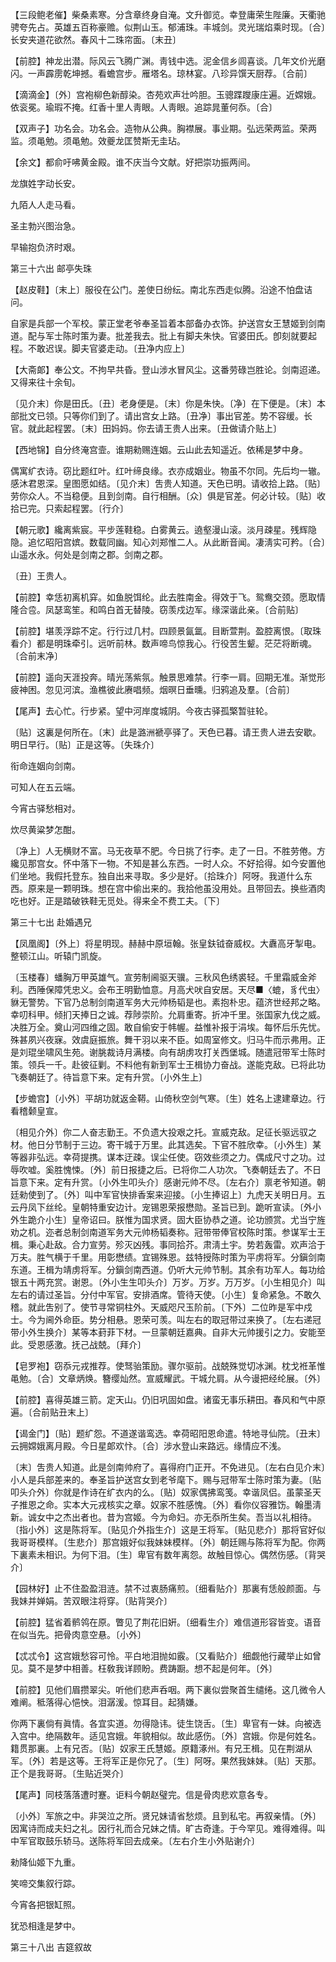 <!-- { "loadSidebar": true } -->
【三段鲍老催】柴桑素寒。分含章终身自淹。文升御览。幸登庸荣生陛廉。天衢驰骋夸先占。英雄五百称豪赡。似荆山玉。郁浦珠。丰城剑。灵光瑞焰乘时现。〔合〕长安夹道花欲然。春风十二珠帘面。〔末丑〕 

【前腔】神龙出潜。际风云飞腾广渊。靑钱中选。泥金信乡闾喜谈。几年文价光磨闪。一声霹雳乾坤撼。看蟾宫步。雁塔名。琼林宴。八珍异馔天厨荐。〔合前〕 

【滴滴金】〔外〕宫袍柳色新醇染。杏苑欢声壮吟胆。玉骢蹀躞康庄遍。近嫦娥。依衮冕。瑜瑕不掩。红香十里人靑眼。人靑眼。追踪晁董何忝。〔合〕 

【双声子】功名会。功名会。造物从公典。胸襟展。事业期。弘远荣两监。荣两监。须黾勉。须黾勉。效夔龙匡赞斯无圭玷。

【余文】都俞吁咈黄金殿。谁不庆当今文献。好把崇功振两间。

龙旗姓字动长安。

九陌人人走马看。

圣主勃兴图治急。

早输抱负济时艰。 

第三十六出
邮亭失珠

【赵皮鞋】〔末上〕服役在公门。差使日纷纭。南北东西走似腾。沿途不怕盘诘问。

自家是兵部一个军校。蒙正堂老爷奉圣旨着本部备办衣饰。护送宫女王慧姬到剑南道。配与军士陈时策为妻。批差我去。批上有脚夫朱快。官婆田氏。卽刻就要起程。不敢迟误。脚夫官婆走动。〔丑净内应上〕 

【大斋郞】奉公文。不拘早共昏。登山涉水冒风尘。这番劳碌岂胜论。剑南迢递。又得来往十余旬。

〔见介末〕你是田氏。〔丑〕老身便是。〔末〕你是朱快。〔净〕在下便是。〔末〕本部批文已领。只等你们到了。请出宫女上路。〔丑净〕事出官差。势不容缓。长官。就此起程罢。〔末〕田妈妈。你去请王贵人出来。〔丑做请介贴上〕 

【西地锦】自分终淹宫壸。谁期勑赐连姻。云山此去知遥近。依稀是梦中身。

偶寓纩衣诗。窃比题红叶。红叶缔良缘。衣亦成姻业。物虽不尔同。先后均一辙。感沐君恩深。皇图愿如结。〔见介末〕吿贵人知道。天色已明。请收拾上路。〔贴〕劳你众人。不当稳便。且到剑南。自行相酬。〔众〕俱是官差。何必计较。〔贴〕收拾已完。只索起程罢。〔行介〕 

【朝元歌】纔离紫宸。平步莲鞋稳。白雾黄云。遶壑漫山滚。淡月疎星。残辉隐隐。追忆昭阳宫嫔。数载同幽。知心刘郑惟二人。从此断音闻。凄淸实可矜。〔合〕山遥水永。何处是剑南之郡。剑南之郡。

〔丑〕王贵人。 

【前腔】幸恁初离机穽。如鱼脱饵纶。此去胜南金。得效于飞。鸳鸯交颈。愿取情隆合卺。凤瑟鸾笙。和鸣白首无替陵。窃羡戍边军。缘深谐此亲。〔合前贴〕 

【前腔】堪羡浮踪不定。行行过几村。四顾景氤氲。目断萱荆。盈腔离恨。〔取珠看介〕都是明珠牵引。远听前林。数声啼鸟惊我心。行役苦生颦。茫茫将断魂。〔合前末净〕 

【前腔】遥向天涯投奔。晴光荡紫氛。触景思难禁。行李一肩。回期无准。渐觉形疲神困。忽见河滨。渔樵彼此赓唱频。烟暝日垂曛。归鸦追及羣。〔合前〕 

【尾声】去心忙。行步紧。望中河岸度城阴。今夜古驿孤檠暂驻轮。

〔贴〕这裏是何所在。〔末〕此是潞洲褫亭驿了。天色已暮。请王贵人进去安歇。明日早行。〔贴〕正是这等。〔失珠介〕 

衔命连姻向剑南。

可知人在五云端。

今宵古驿愁相对。

炊尽黄粱梦怎酣。

〔净上〕人无横财不富。马无夜草不肥。今日挑了行李。走了一日。不胜劳倦。方纔见那宫女。怀中落下一物。不知是甚么东西。一时人众。不好拾得。如今安置他们坐地。我假托登东。独自出来寻取。多少是好。〔拾珠介〕阿呀。我道什么东西。原来是一颗明珠。想在宫中偷出来的。我拾他虽没用处。且带回去。换些酒肉吃也好。正是踏破铁鞋无觅处。得来全不费工夫。〔下〕 

第三十七出
赴婚遇兄

【凤凰阁】〔外上〕将星明现。赫赫中原垣翰。张皇鈇钺奋威权。大纛高牙掣电。整顿江山。听辕门凯旋。

〔玉楼春〕蟠胸万甲英雄气。宣劳制阃驱天骥。三秋风色绣裘轻。千里霜威金斧利。西陲保障凭忠义。会布王明勤恤意。月高犬吠自安居。天尽■〈螕，豸代虫〉貅无警势。下官乃总制剑南道军务大元帅杨韬是也。素抱朴忠。蕴济世经邦之略。幸叨科甲。倾扪天捧日之诚。荐陟崇阶。允肩重寄。折冲千里。张国家九伐之威。决胜万全。奠山河四维之固。敢自偷安于帏幄。益惟补报于涓埃。每怀后乐先忧。殊甚夙兴夜寐。效虞庭振旅。舞干羽以来不臣。如周室修文。归马牛而示弗用。正是刘琨坐啸风生苑。谢朓裁诗月满楼。向有胡虏攻打关西堡城。随遣冠带军士陈时策。领兵一千。赴彼征剿。不料他有新到军士王楫协力奋战。遂能克敌。已将此功飞奏朝廷了。待旨意下来。定有升赏。〔小外生上〕 

【步蟾宫】〔小外〕平胡功就返金鞯。山倚秋空剑气寒。〔生〕姓名上逮建章边。行看稽颡皇宣。

〔相见介外〕你二人奋志勤王。不负遗大投艰之托。宣威克敌。足征长驱远驭之材。他日分节制于三边。寄干城于万里。此其选矣。下官不胜欣幸。〔小外生〕某等器非弘远。幸荷提携。谋本迂疎。误尘任使。窃效些须之力。偶成尺寸之功。过辱吹嘘。奚胜愧悚。〔外〕前日报捷之后。已将你二人功次。飞奏朝廷去了。不日旨意下来。定有升赏。〔小外生叩头介〕感谢元帅不尽。〔左右介〕禀老爷知道。朝廷勑使到了。〔外〕叫中军官快排香案来迎接。〔小生捧诏上〕九虎天关明日月。五云丹凤下丝纶。皇朝特重安边计。宠锡恩荣报懋勋。圣旨已到。跪听宣读。〔外小外生跪介小生〕皇帝诏曰。朕惟为国求贤。固大臣协恭之道。论功颁赏。尤当宁旌劝之机。迩者总制剑南道军务大元帅杨韬奏称。冠带带俸官校陈时策。参谋军士王楫。秉心赴敌。合力宣劳。殄灭凶残。事同拾芥。肃淸土宇。势若轰雷。欢声洽于万夫。胜气横于千里。用彰懋绩。宜锡殊恩。兹特授陈时策为平虏将军。分鎭剑南东道。王楫为靖虏将军。分鎭剑南西道。仍听大元帅节制。其余有功军人。每功给银五十两充赏。谢恩。〔外小生生叩头介〕万岁。万岁。万万岁。〔小生相见介〕叫左右的请过圣旨。分付中军官。安排酒席。管待天使。〔小生〕复命紧急。不敢久稽。就此吿别了。使节寻常铜柱外。天威咫尺玉阶前。〔下外〕二位昨是军中戍士。今为阃外命臣。势分相悬。恩荣可羡。叫左右的取冠带过来换了。〔左右递冠带小外生换介〕某等本葑菲下材。一旦蒙朝廷嘉典。自非大元帅援引之力。安能至此。受恩感激。抚己战兢。〔拜介〕 

【皂罗袍】窃忝元戎推荐。使驽骀策励。骤尔驱前。战兢殊觉切冰渊。枕戈袵革惟黾勉。〔合〕文章炳焕。簪缨灿然。宣威耀武。干城允肩。从今谩把经纶展。〔外〕 

【前腔】喜得英雄三箭。定天山。仍旧巩固如盘。诸蛮无事乐耕田。春风和气中原遍。〔合前贴丑末上〕 

【谒金门】〔贴〕题纩怨。不道遂谐鸾选。幸荷昭阳恩命遣。特地寻仙院。〔丑末〕云拥嫦娥离月殿。今日星郞欢忭。〔合〕涉水登山来路远。缘情应不浅。

〔末〕吿贵人知道。此是剑南帅府了。喜得府门正开。不免进见。〔左右白见介末〕小人是兵部差来的。奉圣旨护送宫女到老爷麾下。赐与冠带军士陈时策为妻。〔贴叩头介外〕你就是作诗在纩衣内的么。〔贴〕奴家偶拂鸾笺。幸谐凤侣。虽蒙圣天子推恩之命。实本大元戎核实之章。奴家不胜感愧。〔外〕看你仪容雅饬。翰墨淸新。诚女中之杰出者也。昔为宫姬。今为命妇。亦无忝所生矣。吾当以礼相待。〔指小外〕这是陈将军。〔贴见介外指生介〕这是王将军。〔贴见悲介〕那将官好似我哥哥模样。〔生悲介〕那宫娥好似我妹妹模样。〔外〕朝廷赐与陈将军为配。你两下裏素未相识。为何下泪。〔生〕卑官有数年离怨。故触目惊心。偶然伤感。〔背哭介〕 

【园林好】止不住盈盈泪涟。禁不过衷肠痛煎。〔细看贴介〕那裏有恁般颜面。与我妹并婵娟。苦双眼注将穿。〔贴背哭介〕 

【前腔】猛省着鹡鸰在原。瞥见了荆花旧姸。〔细看生介〕难信道形容皆变。语音在似当先。把骨肉意空悬。〔小外〕 

【忒忒令】这宫娥愁容可怜。平白地泪抛如霰。〔又看贴介〕细觑他行藏举止如曾见。莫不是梦中相善。枉敎我详顾盼。费踌蹰。想不起是何年。〔外〕 

【前腔】见他们眉攒翠尖。听他们悲声呑咽。两下裏似尝聚首生缱绻。这几微令人难阐。秪落得心悒怏。泪潺湲。惊耳目。起猜嫌。

你两下裏倘有眞情。各宜实道。勿得隐讳。徒生饶舌。〔生〕卑官有一妹。向被选入宫中。绝隔数年。适见宫娥。年貌相似。故此感伤。〔外〕宫娥。你是何姓名。籍贯那裏。上有兄否。〔贴〕奴家王氏慧姬。原籍涿州。有兄王楫。见在荆湖从军。〔外〕若是这等。王将军正是你兄了。〔生〕阿呀。果然我妹妹。〔贴〕天那。正个是我哥哥。〔生贴近哭介〕 

【尾声】同枝落落遭时蹇。讵料今朝赵璧完。信是骨肉悲欢意各专。

〔小外〕军旅之中。非哭泣之所。贤兄妹请省愁烦。且到私宅。再叙亲情。〔外〕因寓诗而成夫妇之礼。因行礼而合兄妹之情。旷古奇逢。于今罕见。难得难得。叫中军官取鼓乐轿马。送陈将军回去成亲。〔左右介生小外贴谢介〕 

勑降仙姬下九重。

笑啼交集叙行踪。

今宵各把银缸照。

犹恐相逢是梦中。 

第三十八出
吉筵叙故

